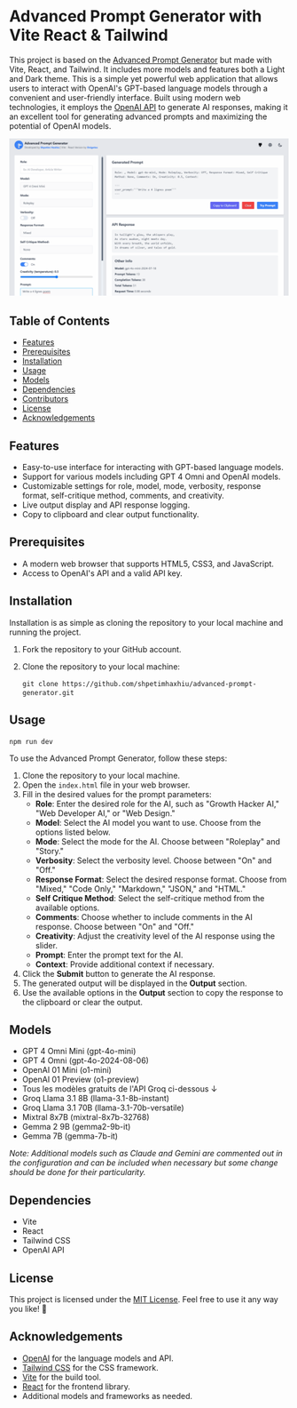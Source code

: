 # Advanced Prompt Generator with Vite React & Tailwind

This project is based on the [Advanced Prompt Generator](https://github.com/shpetimhaxhiu/advanced-prompt-generator) but made with Vite, React, and Tailwind. It includes more models and features both a Light and Dark theme. This is a simple yet powerful web application that allows users to interact with OpenAI's GPT-based language models through a convenient and user-friendly interface. Built using modern web technologies, it employs the [OpenAI API](https://beta.openai.com/) to generate AI responses, making it an excellent tool for generating advanced prompts and maximizing the potential of OpenAI models.

![Advanced Prompt Generator Screenshot](public/demo.gif)

## Table of Contents

- [Features](#features)
- [Prerequisites](#prerequisites)
- [Installation](#installation)
- [Usage](#usage)
- [Models](#models)
- [Dependencies](#dependencies)
- [Contributors](#contributors)
- [License](#license)
- [Acknowledgements](#acknowledgements)

## Features

- Easy-to-use interface for interacting with GPT-based language models.
- Support for various models including GPT 4 Omni and OpenAI models.
- Customizable settings for role, model, mode, verbosity, response format, self-critique method, comments, and creativity.
- Live output display and API response logging.
- Copy to clipboard and clear output functionality.

## Prerequisites

- A modern web browser that supports HTML5, CSS3, and JavaScript.
- Access to OpenAI's API and a valid API key.

## Installation

Installation is as simple as cloning the repository to your local machine and running the project.

1. Fork the repository to your GitHub account.
2. Clone the repository to your local machine:

   ```shell
   git clone https://github.com/shpetimhaxhiu/advanced-prompt-generator.git
   ```

## Usage
   ```shell
   npm run dev
   ```

To use the Advanced Prompt Generator, follow these steps:

1. Clone the repository to your local machine.
2. Open the `index.html` file in your web browser.
3. Fill in the desired values for the prompt parameters:
   - **Role**: Enter the desired role for the AI, such as "Growth Hacker AI," "Web Developer AI," or "Web Design."
   - **Model**: Select the AI model you want to use. Choose from the options listed below.
   - **Mode**: Select the mode for the AI. Choose between "Roleplay" and "Story."
   - **Verbosity**: Select the verbosity level. Choose between "On" and "Off."
   - **Response Format**: Select the desired response format. Choose from "Mixed," "Code Only," "Markdown," "JSON," and "HTML."
   - **Self Critique Method**: Select the self-critique method from the available options.
   - **Comments**: Choose whether to include comments in the AI response. Choose between "On" and "Off."
   - **Creativity**: Adjust the creativity level of the AI response using the slider.
   - **Prompt**: Enter the prompt text for the AI.
   - **Context**: Provide additional context if necessary.
4. Click the **Submit** button to generate the AI response.
5. The generated output will be displayed in the **Output** section.
6. Use the available options in the **Output** section to copy the response to the clipboard or clear the output.

## Models

- GPT 4 Omni Mini (gpt-4o-mini)
- GPT 4 Omni (gpt-4o-2024-08-06)
- OpenAI 01 Mini (o1-mini)
- OpenAI 01 Preview (o1-preview)
- Tous les modèles gratuits de l'API Groq ci-dessous ↓
- Groq Llama 3.1 8B (llama-3.1-8b-instant)
- Groq Llama 3.1 70B (llama-3.1-70b-versatile)
- Mixtral 8x7B (mixtral-8x7b-32768)
- Gemma 2 9B (gemma2-9b-it)
- Gemma 7B (gemma-7b-it)

*Note: Additional models such as Claude and Gemini are commented out in the configuration and can be included when necessary but some change should be done for their particularity.*

## Dependencies

- Vite
- React
- Tailwind CSS
- OpenAI API

## License

This project is licensed under the [MIT License](LICENSE). Feel free to use it any way you like! 💪

## Acknowledgements

- [OpenAI](https://www.openai.com/) for the language models and API.
- [Tailwind CSS](https://tailwindcss.com/) for the CSS framework.
- [Vite](https://vitejs.dev/) for the build tool.
- [React](https://reactjs.org/) for the frontend library.
- Additional models and frameworks as needed.
